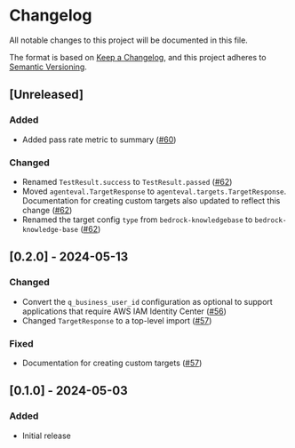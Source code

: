 # Changelog

All notable changes to this project will be documented in this file.

The format is based on [Keep a Changelog](https://keepachangelog.com/en/1.1.0/),
and this project adheres to [Semantic Versioning](https://semver.org/spec/v2.0.0.html).

## [Unreleased]

### Added
- Added pass rate metric to summary ([#60](https://github.com/awslabs/agent-evaluation/pull/60))

### Changed
- Renamed `TestResult.success` to `TestResult.passed` ([#62](https://github.com/awslabs/agent-evaluation/pull/62))
- Moved `agenteval.TargetResponse` to `agenteval.targets.TargetResponse`. Documentation for creating custom targets also updated to reflect this change ([#62](https://github.com/awslabs/agent-evaluation/pull/62))
- Renamed the target config `type` from `bedrock-knowledgebase` to `bedrock-knowledge-base` ([#62](https://github.com/awslabs/agent-evaluation/pull/62))

## [0.2.0] - 2024-05-13

### Changed
- Convert the `q_business_user_id` configuration as optional to support applications that require AWS IAM Identity Center ([#56](https://github.com/awslabs/agent-evaluation/pull/56))
- Changed `TargetResponse` to a top-level import ([#57](https://github.com/awslabs/agent-evaluation/pull/57))

### Fixed
- Documentation for creating custom targets ([#57](https://github.com/awslabs/agent-evaluation/pull/57))

## [0.1.0] - 2024-05-03

### Added
- Initial release
